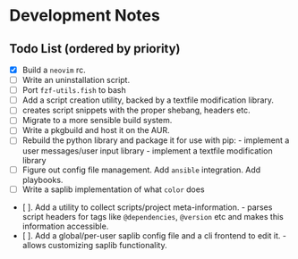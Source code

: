 # Development Notes

## Todo List (ordered by priority)

- [x] Build a `neovim` rc.
- [ ] Write an uninstallation script.
- [ ] Port `fzf-utils.fish` to bash
- [ ] Add a script creation utility, backed by a textfile modification library.
- [ ] creates script snippets with the proper shebang, headers etc.
- [ ] Migrate to a more sensible build system.
- [ ] Write a pkgbuild and host it on the AUR.
- [ ] Rebuild the python library and package it for use with pip:
        - implement a user messages/user input library
        - implement a textfile modification library
- [ ] Figure out config file management. Add `ansible` integration. Add playbooks.
- [ ] Write a saplib implementation of what `color` does
- [ ]. Add a utility to collect scripts/project meta-information.
        - parses script headers for tags like `@dependencies`, `@version` etc and makes this information accessible.
- [ ]. Add a global/per-user saplib config file and a cli frontend to edit it.
        - allows customizing saplib functionality.
